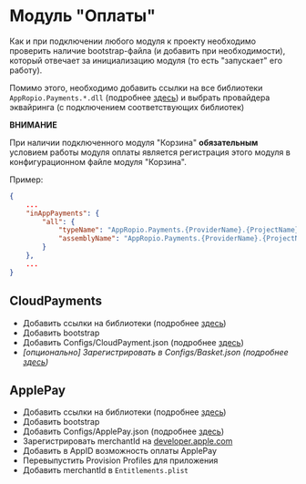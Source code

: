 # Модуль "Оплаты"

Как и при подключении любого модуля к проекту необходимо проверить наличие bootstrap-файла (и добавить при необходимости), который отвечает за инициализацию модуля (то есть "запускает" его работу).

Помимо этого, необходимо добавить ссылки на все библиотеки `AppRopio.Payments.*.dll` (подробнее [здесь](/ru/perechen-bibliotek-modulei.md)) и выбрать провайдера эквайринга (с подключением соответствующих библиотек)

**ВНИМАНИЕ**

При наличии подключенного модуля "Корзина" **обязательным** условием работы модуля оплаты является регистрация этого модуля в конфигурационном файле модуля "Корзина". 

Пример:

```json
{
    ...
    "inAppPayments": {
        "all": {
            "typeName": "AppRopio.Payments.{ProviderName}.{ProjectName}.{EntryPointName}",
            "assemblyName": "AppRopio.Payments.{ProviderName}.{ProjectName}"
        }
    },
    ...
}
```

## CloudPayments

* Добавить ссылки на библиотеки (подробнее [здесь](/ru/perechen-bibliotek-modulei.md))
* Добавить bootstrap
* Добавить Configs/CloudPayment.json (подробнее [здесь](payments-cloudpayments-config.md))
* *[опционально] Зарегистрировать в Configs/Basket.json (подробнее [здесь](payments-cloudpayments-basketconfig.md))*

## ApplePay

* Добавить ссылки на библиотеки (подробнее [здесь](/ru/perechen-bibliotek-modulei.md))
* Добавить bootstrap
* Добавить Configs/ApplePay.json (подробнее [здесь](payments-applepay-config.md))
* Зарегистрировать merchantId на [developer.apple.com](https://developer.apple.com)
* Добавить в AppID возможность оплаты ApplePay
* Перевыпустить Provision Profiles для приложения
* Добавить merchantId в `Entitlements.plist`

